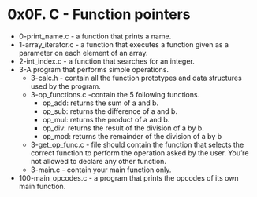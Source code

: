 # 0x0F. C - Function pointers
* 0-print_name.c - a function that prints a name.  
* 1-array_iterator.c - a function that executes a function given as a parameter on each element of an array.  
* 2-int_index.c - a function that searches for an integer.  
* 3-A program that performs simple operations.  
	- 3-calc.h - contain all the function prototypes and data structures used by the program.  
	- 3-op_functions.c -contain the 5 following functions.  
		+ op_add: returns the sum of a and b.  
		+ op_sub: returns the difference of a and b.  
		+ op_mul: returns the product of a and b.  
		+ op_div: returns the result of the division of a by b.  
		+ op_mod: returns the remainder of the division of a by b  
	- 3-get_op_func.c - file should contain the function that selects the correct function to perform the operation asked by the user. You’re not allowed to declare any other function.  
	- 3-main.c - contain your main function only.
* 100-main_opcodes.c - a program that prints the opcodes of its own main function.
